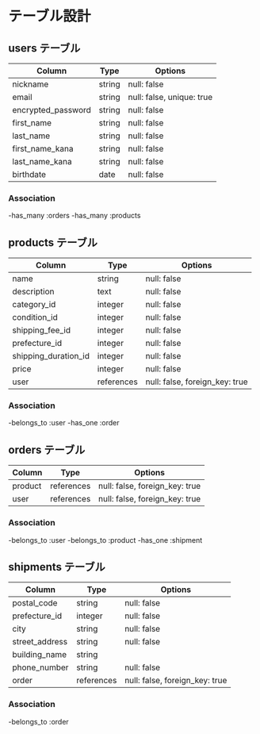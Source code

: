 # テーブル設計

## users テーブル

| Column             | Type   | Options     |
| ------------------ | ------ | ----------- |
| nickname           | string | null: false |
| email              | string | null: false, unique: true |
| encrypted_password | string | null: false |
| first_name         | string | null: false |
| last_name          | string | null: false |
| first_name_kana    | string | null: false |
| last_name_kana     | string | null: false |
| birthdate          | date   | null: false |

### Association

-has_many :orders
-has_many :products


## products テーブル

| Column                         | Type       | Options                        |
| ----------------------------   | ---------- | ------------------------------ |
| name                           | string     | null: false                    |
| description                    | text       | null: false                    |
| category_id                    | integer    | null: false                    |
| condition_id                   | integer    | null: false                    |
| shipping_fee_id                | integer    | null: false                    |
| prefecture_id                  | integer    | null: false                    |
| shipping_duration_id           | integer    | null: false                    |
| price                          | integer    | null: false                    |
| user                           | references | null: false, foreign_key: true |

### Association

-belongs_to :user
-has_one :order


## orders テーブル
| Column                       | Type       | Options                        |
| ---------------------------- | ---------- | ------------------------------ |
| product                      | references | null: false, foreign_key: true |
| user                         | references | null: false, foreign_key: true |

### Association

-belongs_to :user
-belongs_to :product
-has_one :shipment


## shipments テーブル
| Column                       | Type       | Options                        |
| ---------------------------- | ---------- | ------------------------------ |
| postal_code                  | string     | null: false              
| prefecture_id                | integer    | null: false                    |
| city                         | string     | null: false                    |
| street_address               | string     | null: false                    |
| building_name                | string     |                                |
| phone_number                 | string     | null: false                    |
| order                        | references | null: false, foreign_key: true |

### Association

-belongs_to :order